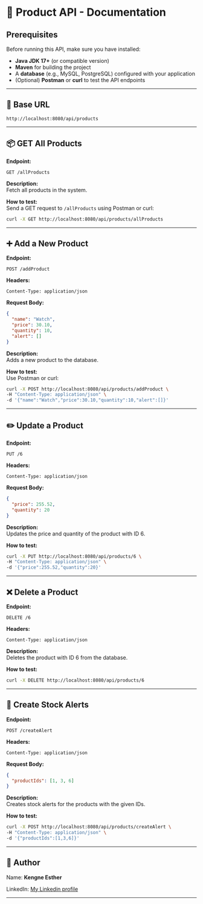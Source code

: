 
# 📘 Product API - Documentation

## Prerequisites

Before running this API, make sure you have installed:

- **Java JDK 17+** (or compatible version)
- **Maven** for building the project
- A **database** (e.g., MySQL, PostgreSQL) configured with your application
- (Optional) **Postman** or **curl** to test the API endpoints

---

## 🔗 Base URL
```
http://localhost:8080/api/products
```

---

## 📦 GET All Products

**Endpoint:**
```
GET /allProducts
```

**Description:**  
Fetch all products in the system.

**How to test:**  
Send a GET request to `/allProducts` using Postman or curl:
```bash
curl -X GET http://localhost:8080/api/products/allProducts
```

---

## ➕ Add a New Product

**Endpoint:**
```
POST /addProduct
```

**Headers:**
```
Content-Type: application/json
```

**Request Body:**
```json
{
  "name": "Watch",
  "price": 30.10,
  "quantity": 10,
  "alert": []
}
```

**Description:**  
Adds a new product to the database.

**How to test:**  
Use Postman or curl:
```bash
curl -X POST http://localhost:8080/api/products/addProduct \
-H "Content-Type: application/json" \
-d '{"name":"Watch","price":30.10,"quantity":10,"alert":[]}'
```

---

## ✏️ Update a Product

**Endpoint:**
```
PUT /6
```

**Headers:**
```
Content-Type: application/json
```

**Request Body:**
```json
{
  "price": 255.52,
  "quantity": 20
}
```

**Description:**  
Updates the price and quantity of the product with ID 6.

**How to test:**  
```bash
curl -X PUT http://localhost:8080/api/products/6 \
-H "Content-Type: application/json" \
-d '{"price":255.52,"quantity":20}'
```

---

## ❌ Delete a Product

**Endpoint:**
```
DELETE /6
```

**Headers:**
```
Content-Type: application/json
```

**Description:**  
Deletes the product with ID 6 from the database.

**How to test:**  
```bash
curl -X DELETE http://localhost:8080/api/products/6
```

---

## 🚨 Create Stock Alerts

**Endpoint:**
```
POST /createAlert
```

**Headers:**
```
Content-Type: application/json
```

**Request Body:**
```json
{
  "productIds": [1, 3, 6]
}
```

**Description:**  
Creates stock alerts for the products with the given IDs.

**How to test:**  
```bash
curl -X POST http://localhost:8080/api/products/createAlert \
-H "Content-Type: application/json" \
-d '{"productIds":[1,3,6]}'
```

---

## 👤 Author

Name: **Kengne Esther**

LinkedIn: [My Linkedin profile](https://www.linkedin.com/in/your-profile)

---
